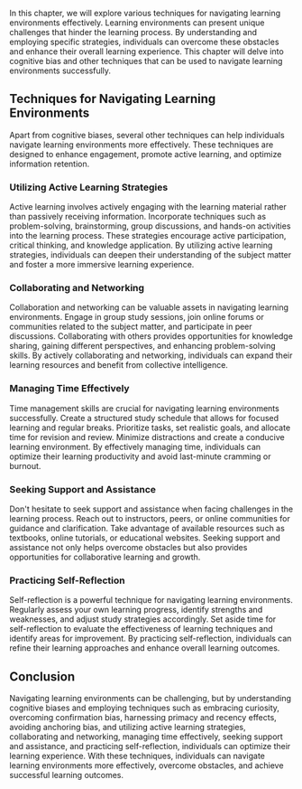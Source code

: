 
In this chapter, we will explore various techniques for navigating learning environments effectively. Learning environments can present unique challenges that hinder the learning process. By understanding and employing specific strategies, individuals can overcome these obstacles and enhance their overall learning experience. This chapter will delve into cognitive bias and other techniques that can be used to navigate learning environments successfully.

Techniques for Navigating Learning Environments
-----------------------------------------------

Apart from cognitive biases, several other techniques can help individuals navigate learning environments more effectively. These techniques are designed to enhance engagement, promote active learning, and optimize information retention.

### Utilizing Active Learning Strategies

Active learning involves actively engaging with the learning material rather than passively receiving information. Incorporate techniques such as problem-solving, brainstorming, group discussions, and hands-on activities into the learning process. These strategies encourage active participation, critical thinking, and knowledge application. By utilizing active learning strategies, individuals can deepen their understanding of the subject matter and foster a more immersive learning experience.

### Collaborating and Networking

Collaboration and networking can be valuable assets in navigating learning environments. Engage in group study sessions, join online forums or communities related to the subject matter, and participate in peer discussions. Collaborating with others provides opportunities for knowledge sharing, gaining different perspectives, and enhancing problem-solving skills. By actively collaborating and networking, individuals can expand their learning resources and benefit from collective intelligence.

### Managing Time Effectively

Time management skills are crucial for navigating learning environments successfully. Create a structured study schedule that allows for focused learning and regular breaks. Prioritize tasks, set realistic goals, and allocate time for revision and review. Minimize distractions and create a conducive learning environment. By effectively managing time, individuals can optimize their learning productivity and avoid last-minute cramming or burnout.

### Seeking Support and Assistance

Don't hesitate to seek support and assistance when facing challenges in the learning process. Reach out to instructors, peers, or online communities for guidance and clarification. Take advantage of available resources such as textbooks, online tutorials, or educational websites. Seeking support and assistance not only helps overcome obstacles but also provides opportunities for collaborative learning and growth.

### Practicing Self-Reflection

Self-reflection is a powerful technique for navigating learning environments. Regularly assess your own learning progress, identify strengths and weaknesses, and adjust study strategies accordingly. Set aside time for self-reflection to evaluate the effectiveness of learning techniques and identify areas for improvement. By practicing self-reflection, individuals can refine their learning approaches and enhance overall learning outcomes.

Conclusion
----------

Navigating learning environments can be challenging, but by understanding cognitive biases and employing techniques such as embracing curiosity, overcoming confirmation bias, harnessing primacy and recency effects, avoiding anchoring bias, and utilizing active learning strategies, collaborating and networking, managing time effectively, seeking support and assistance, and practicing self-reflection, individuals can optimize their learning experience. With these techniques, individuals can navigate learning environments more effectively, overcome obstacles, and achieve successful learning outcomes.
